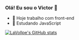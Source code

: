 ### Olá! Eu sou o Victor 🖖


- 🔭 Hoje trabalho com front-end
- 🌱 Estudando JavaScript

[![LaVollpe's GitHub stats](https://github-readme-stats.vercel.app/api?username=LaVollpe)](https://github.com/anuraghazra/github-readme-stats)
  
  
 


 
